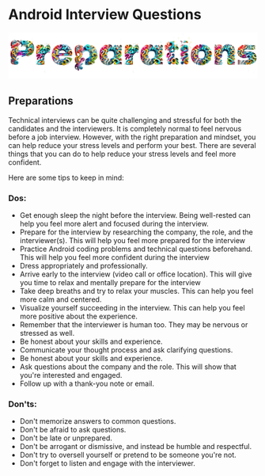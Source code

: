 # Android Interview Questions
![Android Interview Questions - Preparations](images/preparations.png)

## Preparations

Technical interviews can be quite challenging and stressful for both the candidates and the interviewers. It is completely normal to feel nervous before a job interview. However, with the right preparation and mindset, you can help reduce your stress levels and perform your best. There are several things that you can do to help reduce your stress levels and feel more confident.

Here are some tips to keep in mind:

### Dos:
- Get enough sleep the night before the interview. Being well-rested can help you feel more alert and focused during the interview.
- Prepare for the interview by researching the company, the role, and the interviewer(s). This will help you feel more prepared for the interview
- Practice Android coding problems and technical questions beforehand. This will help you feel more confident during the interview
- Dress appropriately and professionally.
- Arrive early to the interview (video call or office location). This will give you time to relax and mentally prepare for the interview
- Take deep breaths and try to relax your muscles. This can help you feel more calm and centered.
- Visualize yourself succeeding in the interview. This can help you feel more positive about the experience.
- Remember that the interviewer is human too. They may be nervous or stressed as well.
- Be honest about your skills and experience. 
- Communicate your thought process and ask clarifying questions.
- Be honest about your skills and experience.
- Ask questions about the company and the role. This will show that you're interested and engaged.
- Follow up with a thank-you note or email.

### Don'ts:
- Don't memorize answers to common questions.
- Don't be afraid to ask questions.
- Don't be late or unprepared.
- Don't be arrogant or dismissive, and instead be humble and respectful.
- Don't try to oversell yourself or pretend to be someone you're not.
- Don't forget to listen and engage with the interviewer.
